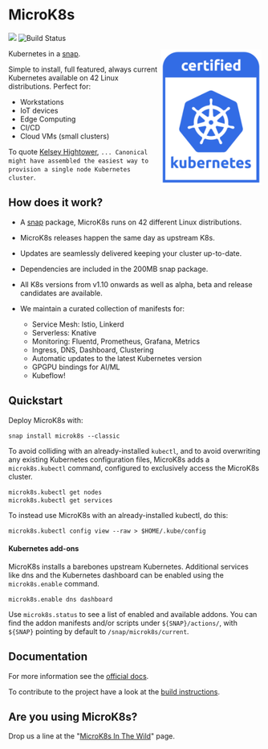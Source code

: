 # MicroK8s

![](https://img.shields.io/badge/Kubernetes-1.15-326de6.svg) ![Build Status](https://travis-ci.org/ubuntu/microk8s.svg?branch=master)

<img src="/docs/images/certified_kubernetes_color-222x300.png" align="right" width="200px">Kubernetes in a [snap](https://snapcraft.io/microk8s).

Simple to install, full featured, always current Kubernetes available on 42 Linux distributions. Perfect for:

- Workstations
- IoT devices
- Edge Computing
- CI/CD
- Cloud VMs (small clusters)

To quote [Kelsey Hightower](https://twitter.com/kelseyhightower/status/1120834594138406912), `... Canonical might have assembled the easiest way to provision a single node Kubernetes cluster`.

## How does it work?

- A [snap](https://snapcraft.io/microk8s) package, MicroK8s runs on 42 different Linux distributions.

- MicroK8s releases happen the same day as upstream K8s.

- Updates are seamlessly delivered keeping your cluster up-to-date.

- Dependencies are included in the 200MB snap package.

- All K8s versions from v1.10 onwards as well as alpha, beta and release candidates are available.

- We maintain a curated collection of manifests for:
  - Service Mesh: Istio, Linkerd
  - Serverless: Knative
  - Monitoring: Fluentd, Prometheus, Grafana, Metrics
  - Ingress, DNS, Dashboard, Clustering
  - Automatic updates to the latest Kubernetes version
  - GPGPU bindings for AI/ML
  - Kubeflow!

## Quickstart

Deploy MicroK8s with:

```
snap install microk8s --classic
```

To avoid colliding with an already-installed `kubectl`, and to avoid overwriting any existing Kubernetes configuration files, MicroK8s adds a `microk8s.kubectl` command, configured to exclusively access the MicroK8s cluster.

```
microk8s.kubectl get nodes
microk8s.kubectl get services
```

To instead use MicroK8s with an already-installed kubectl, do this:

```
microk8s.kubectl config view --raw > $HOME/.kube/config
```

#### Kubernetes add-ons

MicroK8s installs a barebones upstream Kubernetes. Additional services like dns and the Kubernetes dashboard can be enabled using the `microk8s.enable` command.

```
microk8s.enable dns dashboard
```

Use `microk8s.status` to see a list of enabled and available addons. You can find the addon manifests and/or scripts under `${SNAP}/actions/`, with `${SNAP}` pointing by default to `/snap/microk8s/current`.

## Documentation

For more information see the [official docs](https://microk8s.io/docs/).

To contribute to the project have a look at the [build instructions](docs/build.md).

## Are you using MicroK8s?

Drop us a line at the "[MicroK8s In The Wild](docs/community.md)" page.
